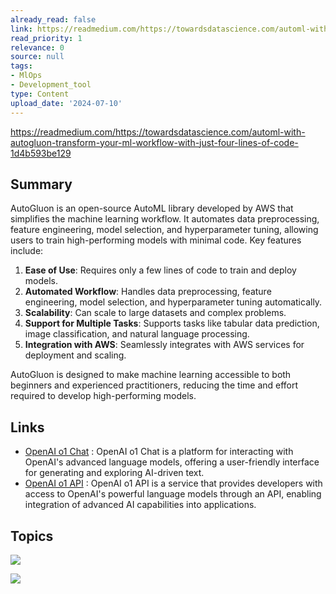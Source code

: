 ```yaml
---
already_read: false
link: https://readmedium.com/https://towardsdatascience.com/automl-with-autogluon-transform-your-ml-workflow-with-just-four-lines-of-code-1d4b593be129
read_priority: 1
relevance: 0
source: null
tags:
- MlOps
- Development_tool
type: Content
upload_date: '2024-07-10'
---
```


https://readmedium.com/https://towardsdatascience.com/automl-with-autogluon-transform-your-ml-workflow-with-just-four-lines-of-code-1d4b593be129
## Summary

AutoGluon is an open-source AutoML library developed by AWS that simplifies the machine learning workflow. It automates data preprocessing, feature engineering, model selection, and hyperparameter tuning, allowing users to train high-performing models with minimal code. Key features include:

1. **Ease of Use**: Requires only a few lines of code to train and deploy models.
2. **Automated Workflow**: Handles data preprocessing, feature engineering, model selection, and hyperparameter tuning automatically.
3. **Scalability**: Can scale to large datasets and complex problems.
4. **Support for Multiple Tasks**: Supports tasks like tabular data prediction, image classification, and natural language processing.
5. **Integration with AWS**: Seamlessly integrates with AWS services for deployment and scaling.

AutoGluon is designed to make machine learning accessible to both beginners and experienced practitioners, reducing the time and effort required to develop high-performing models.
## Links

- [OpenAI o1 Chat](https://openai01.net/) : OpenAI o1 Chat is a platform for interacting with OpenAI's advanced language models, offering a user-friendly interface for generating and exploring AI-driven text.
- [OpenAI o1 API](https://openaio1api.com/) : OpenAI o1 API is a service that provides developers with access to OpenAI's powerful language models through an API, enabling integration of advanced AI capabilities into applications.

## Topics

![](topics/Library/AutoGluon)

![](topics/Concept/AutoML)